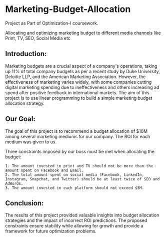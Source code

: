 # Marketing-Budget-Allocation
Project as Part of Optimization-I coursework.

Allocating and optimizing marketing budget to different media channels like Print, TV, SEO, Social Media etc

## Introduction: 

Marketing budgets are a crucial aspect of a company's operations, taking up 11% of total company budgets as per a recent study by Duke University, Deloitte LLP, and the American Marketing Association. However, the effectiveness of marketing varies widely, with some companies cutting digital marketing spending due to ineffectiveness and others increasing ad spend after positive feedback in international markets. The aim of this project is to use linear programming to build a simple marketing budget allocation strategy.

## Our Goal:

The goal of this project is to recommend a budget allocation of $10M among several marketing mediums for our company. The ROI for each medium was given to us.

Three constraints imposed by our boss must be met when allocating the budget:

    1. The amount invested in print and TV should not be more than the amount spent on Facebook and Email.
    2. The total amount spent on social media (Facebook, LinkedIn, Instagram, Snapchat, and Twitter) should be at least twice of SEO and AdWords.
    3. The amount invested in each platform should not exceed $3M.

## Conclusion: 

The results of this project provided valuable insights into budget allocation strategies and the impact of incorrect ROI predictions. The proposed constraints ensure stability while allowing for growth and provide a framework for future optimization problems.
